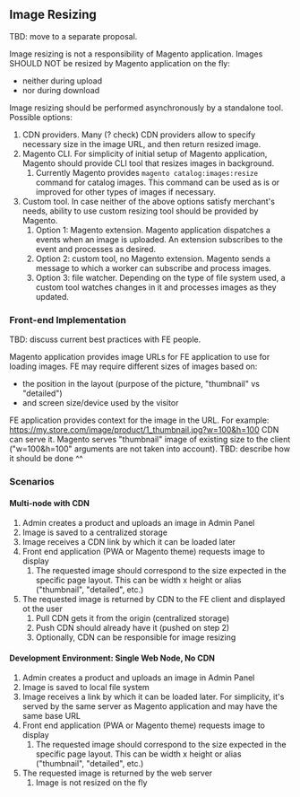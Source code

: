 ## Image Resizing

TBD: move to a separate proposal.

Image resizing is not a responsibility of Magento application.
Images SHOULD NOT be resized by Magento application on the fly:

- neither during upload
- nor during download

Image resizing should be performed asynchronously by a standalone tool.
Possible options:

1. CDN providers. Many (? check) CDN providers allow to specify necessary size in the image URL, and then return resized image.
1. Magento CLI. For simplicity of initial setup of Magento application, Magento should provide CLI tool that resizes images in background.
   1. Currently Magento provides `magento catalog:images:resize` command for catalog images. This command can be used as is or improved for other types of images if necessary.
1. Custom tool. In case neither of the above options satisfy merchant's needs, ability to use custom resizing tool should be provided by Magento.
   1. Option 1: Magento extension. Magento application dispatches a events when an image is uploaded. An extension subscribes to the event and processes as desired.
   1. Option 2: custom tool, no Magento extension. Magento sends a message to which a worker can subscribe and process images.
   1. Option 3: file watcher. Depending on the type of file system used, a custom tool watches changes in it and processes images as they updated.
   
### Front-end Implementation

TBD: discuss current best practices with FE people.

Magento application provides image URLs for FE application to use for loading images.
FE may require different sizes of images based on:
- the position in the layout (purpose of the picture, "thumbnail" vs "detailed")
- and screen size/device used by the visitor

FE application provides context for the image in the URL. For example: https://my.store.com/image/product/1_thumbnail.jpg?w=100&h=100
CDN can serve it.
Magento serves "thumbnail" image of existing size to the client ("w=100&h=100" arguments are not taken into account).
TBD: describe how it should be done ^^


### Scenarios

#### Multi-node with CDN

1. Admin creates a product and uploads an image in Admin Panel
1. Image is saved to a centralized storage
1. Image receives a CDN link by which it can be loaded later
1. Front end application (PWA or Magento theme) requests image to display
   1. The requested image should correspond to the size expected in the specific page layout. This can be width x height or alias ("thumbnail", "detailed", etc.)
1. The requested image is returned by CDN to the FE client and displayed ot the user
   1. Pull CDN gets it from the origin (centralized storage)
   1. Push CDN should already have it (pushed on step 2)
   1. Optionally, CDN can be responsible for image resizing 

#### Development Environment: Single Web Node, No CDN

1. Admin creates a product and uploads an image in Admin Panel
1. Image is saved to local file system
1. Image receives a link by which it can be loaded later. For simplicity, it's served by the same server as Magento application and may have the same base URL 
1. Front end application (PWA or Magento theme) requests image to display
   1. The requested image should correspond to the size expected in the specific page layout. This can be width x height or alias ("thumbnail", "detailed", etc.)
1. The requested image is returned by the web server
   1. Image is not resized on the fly
